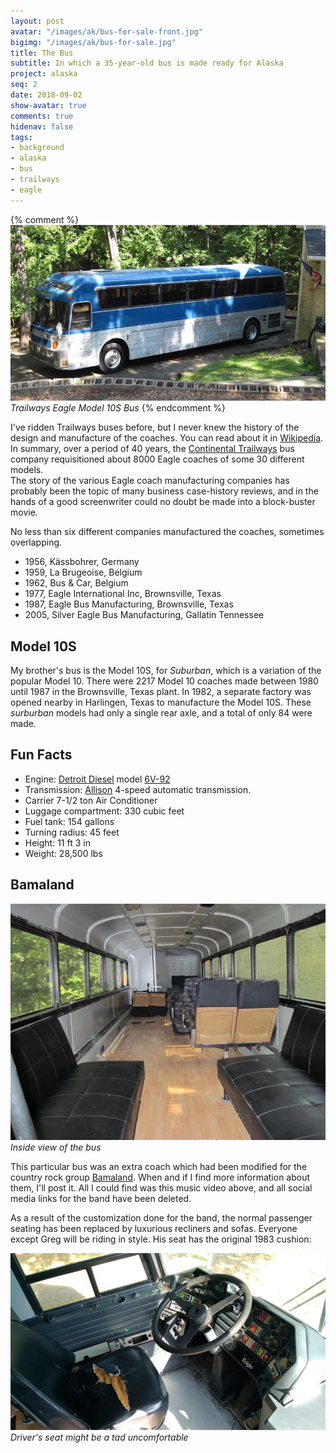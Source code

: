 ```yaml
---
layout: post
avatar: "/images/ak/bus-for-sale-front.jpg"
bigimg: "/images/ak/bus-for-sale.jpg"
title: The Bus
subtitle: In which a 35-year-old bus is made ready for Alaska
project: alaska
seq: 2
date: 2018-09-02
show-avatar: true
comments: true
hidenav: false
tags:
- background
- alaska
- bus
- trailways
- eagle
---
```


{% comment %}
![bus-side-view](/images/ak/bus-for-sale.jpg)
*Trailways Eagle Model 10S Bus*
{% endcomment %}


I've ridden Trailways buses before, but I never knew the 
history of the design and manufacture of the coaches.  You can read about it in
[Wikipedia](https://en.wikipedia.org/wiki/Eagle_Bus).  In summary, 
over a period of 40 years, the 
[Continental Trailways](https://en.wikipedia.org/wiki/Trailways_Transportation_System)
bus company requisitioned about 8000 Eagle coaches of some 30 different models.  
The story of the various Eagle coach manufacturing companies has probably been the topic
of many business case-history reviews, and in the hands of a good screenwriter could 
no doubt be made into a block-buster movie.

No less than six different companies manufactured the coaches, sometimes overlapping.

* 1956, Kässbohrer, Germany
* 1959, La Brugeoise, Belgium
* 1962, Bus & Car, Belgium
* 1977, Eagle International Inc, Brownsville, Texas
* 1987, Eagle Bus Manufacturing, Brownsville, Texas
* 2005, Silver Eagle Bus Manufacturing, Gallatin Tennessee

## Model 10S

My brother's bus is the Model 10S, for *Suburban*,  which is a variation of the popular Model 10.
There were 2217 Model 10 coaches made between 1980 until 1987 in the Brownsville, Texas plant. 
In 1982, a separate factory was opened nearby in Harlingen, Texas to manufacture the Model 10S.
These *surburban* models had only a single rear axle, and a total of only 84 were made.

## Fun Facts 

  * Engine: [Detroit Diesel](https://en.wikipedia.org/wiki/Detroit_Diesel)
  model [6V-92](https://en.wikipedia.org/wiki/Detroit_Diesel_Series_92)
  * Transmission: [Allison](https://en.wikipedia.org/wiki/Allison_Transmission) 
  4-speed automatic transmission. 
  * Carrier 7-1/2 ton Air Conditioner
  * Luggage compartment: 330 cubic feet
  * Fuel tank: 154 gallons
  * Turning radius: 45 feet
  * Height: 11 ft 3 in
  * Weight: 28,500 lbs

## Bamaland

![bus-inside-view](/images/ak/bus-for-sale-inside.jpg)
*Inside view of the bus*

This particular bus was an extra coach which had been modified for the country rock group 
[Bamaland](https://www.dailymotion.com/bamalandmusic).  When and if I find more information
about them, I'll post it.  All I could find was this music video above, and all social media
links for the band have been deleted.  

As a result of the customization done for the band, the normal passenger seating has been 
replaced by luxurious recliners and sofas.  Everyone except Greg will be riding 
in style.  His seat has the original 1983 cushion:

![bus-driver-seat](/images/ak/bus-drivers-seat.jpg)
*Driver's seat might be a tad uncomfortable*




